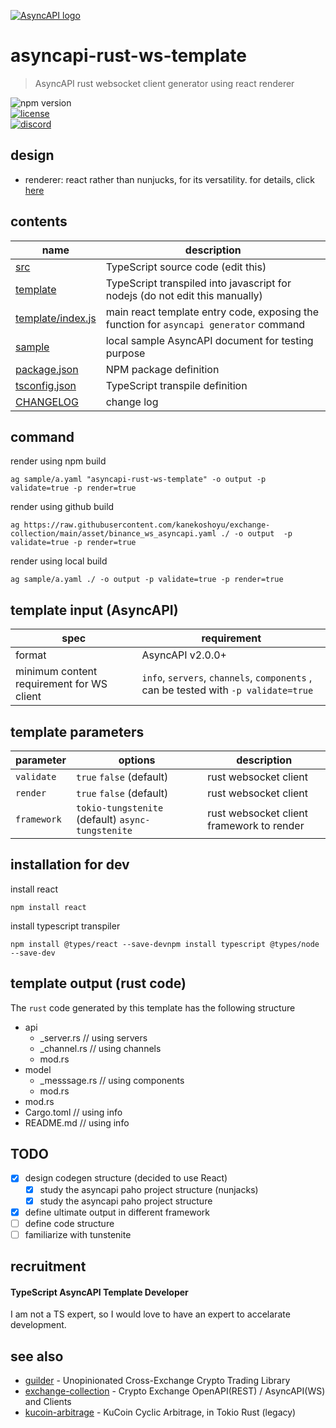 [![AsyncAPI logo](./assets/logo_banner.png)](https://www.asyncapi.com)

# asyncapi-rust-ws-template
> AsyncAPI rust websocket client generator using react renderer

![npm version](https://img.shields.io/npm/v/asyncapi-rust-ws-template.svg)  
[![license](https://img.shields.io/github/license/kanekoshoyu/exchange-collection)](https://github.com/kanekoshoyu/exchange-collection/blob/master/LICENSE)  
[![discord](https://img.shields.io/discord/1153997271294283827)](https://discord.gg/q3j5MYdwnm)  
## design
- renderer: react rather than nunjucks, for its versatility. for details, click [here](https://www.asyncapi.com/docs/tools/generator/file-templates)

## contents
| name                                     | description                                                                            |
| ---------------------------------------- | -------------------------------------------------------------------------------------- |
| [src](./src/)                            | TypeScript source code (edit this)                                                     |
| [template](./template/)                  | TypeScript transpiled into javascript for nodejs (do not edit this manually)           |
| [template/index.js](./template/index.js) | main react template entry code, exposing the function for `asyncapi generator` command |
| [sample](./sample/)                      | local sample AsyncAPI document for testing purpose                                     |
| [package.json](./package.json)           | NPM package definition                                                                 |
| [tsconfig.json](./tsconfig.json)         | TypeScript transpile definition                                                        |
| [CHANGELOG](./CHANGELOG.md)              | change log                                                                             |

## command
render using npm build
```
ag sample/a.yaml "asyncapi-rust-ws-template" -o output -p validate=true -p render=true
```
render using github build
```
ag https://raw.githubusercontent.com/kanekoshoyu/exchange-collection/main/asset/binance_ws_asyncapi.yaml ./ -o output  -p validate=true -p render=true
```
render using local build
```
ag sample/a.yaml ./ -o output -p validate=true -p render=true
```

## template input (AsyncAPI)
| spec                                      | requirement                                                                         |
| ----------------------------------------- | ----------------------------------------------------------------------------------- |
| format                                    | AsyncAPI v2.0.0+                                                                    |
| minimum content requirement for WS client | `info`, `servers`, `channels`, `components` , can be tested with `-p validate=true` |


## template parameters
| parameter   | options                                           | description                               |
| ----------- | ------------------------------------------------- | ----------------------------------------- |
| `validate`  | `true` `false` (default)                          | rust websocket client                     |
| `render`    | `true` `false` (default)                          | rust websocket client                     |
| `framework` | `tokio-tungstenite` (default) `async-tungstenite` | rust websocket client framework to render |

## installation for dev
install react
```
npm install react
```
install typescript transpiler
```
npm install @types/react --save-devnpm install typescript @types/node --save-dev
```

## template output (rust code)
The `rust` code generated by this template has the following structure
- api
  - _server.rs // using servers
  - _channel.rs // using channels
  - mod.rs
- model
  - _messsage.rs // using components
  - mod.rs
- mod.rs
- Cargo.toml // using info
- README.md // using info

## TODO
- [x] design codegen structure (decided to use React)
  - [x] study the asyncapi paho project structure (nunjacks)
  - [x] study the asyncapi paho project structure
- [x] define ultimate output in different framework
- [ ] define code structure
- [ ] familiarize with tunstenite

## recruitment
#### TypeScript AsyncAPI Template Developer
I am not a TS expert, so I would love to have an expert to accelarate development.  

## see also
- [guilder](https://github.com/kanekoshoyu/guilder) - Unopinionated Cross-Exchange Crypto Trading Library
- [exchange-collection](https://github.com/kanekoshoyu/exchange-collection) - Crypto Exchange OpenAPI(REST) / AsyncAPI(WS) and Clients
- [kucoin-arbitrage](https://github.com/kanekoshoyu/kucoin_arbitrage) - KuCoin Cyclic Arbitrage, in Tokio Rust (legacy)
